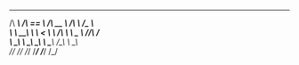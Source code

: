  ______   ______     ______     ______     ______     
/\  ___\ /\  == \   /\  __ \   /\  ___\   /\__  _\    
\ \  __\ \ \  __<   \ \ \/\ \  \ \___  \  \/_/\ \/    
 \ \_\    \ \_\ \_\  \ \_____\  \/\_____\    \ \_\    
  \/_/     \/_/ /_/   \/_____/   \/_____/     \/_/    
                                                      
<!---
FrosT25k/FrosT25k is a ✨ special ✨ repository because its `README.md` (this file) appears on your GitHub profile.
You can click the Preview link to take a look at your changes.
--->
